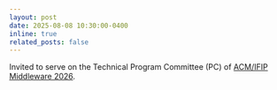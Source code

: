 ```yaml
---
layout: post
date: 2025-08-08 10:30:00-0400
inline: true
related_posts: false
---
```


Invited to serve on the Technical Program Committee (PC) of [ACM/IFIP Middleware 2026](https://middleware-conf.github.io/2026/).
